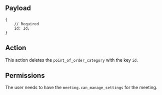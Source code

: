 ## Payload
```
{
    // Required
    id: Id;
}
```

## Action
This action deletes the `point_of_order_category` with the key `id`.

## Permissions
The user needs to have the `meeting.can_manage_settings` for the meeting.